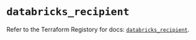 # `databricks_recipient`

Refer to the Terraform Registory for docs: [`databricks_recipient`](https://registry.terraform.io/providers/databricks/databricks/1.19.0/docs/resources/recipient).
